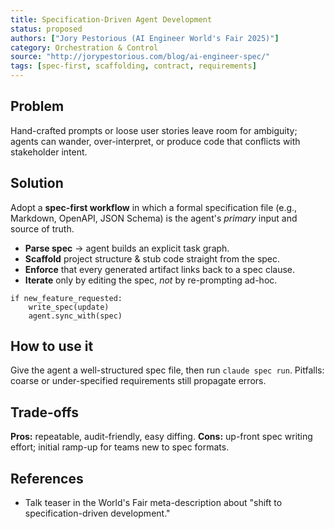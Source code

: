 ```yaml
---
title: Specification-Driven Agent Development
status: proposed
authors: ["Jory Pestorious (AI Engineer World's Fair 2025)"]
category: Orchestration & Control
source: "http://jorypestorious.com/blog/ai-engineer-spec/"
tags: [spec-first, scaffolding, contract, requirements]
---
```


## Problem
Hand-crafted prompts or loose user stories leave room for ambiguity; agents can wander, over-interpret, or produce code that conflicts with stakeholder intent.

## Solution
Adopt a **spec-first workflow** in which a formal specification file (e.g., Markdown, OpenAPI, JSON Schema) is the agent's *primary* input and source of truth.

- **Parse spec** → agent builds an explicit task graph.
- **Scaffold** project structure & stub code straight from the spec.
- **Enforce** that every generated artifact links back to a spec clause.
- **Iterate** only by editing the spec, *not* by re-prompting ad-hoc.

```pseudo
if new_feature_requested:
    write_spec(update)
    agent.sync_with(spec)
```

## How to use it
Give the agent a well-structured spec file, then run `claude spec run`.
Pitfalls: coarse or under-specified requirements still propagate errors.

## Trade-offs
**Pros:** repeatable, audit-friendly, easy diffing.
**Cons:** up-front spec writing effort; initial ramp-up for teams new to spec formats.

## References
- Talk teaser in the World's Fair meta-description about "shift to specification-driven development."